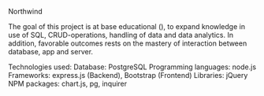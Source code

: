 Northwind

The goal of this project is at base educational (), to expand knowledge in use of SQL, CRUD-operations, handling of data and data analytics. In addition, favorable outcomes rests on the mastery of interaction between database, app and server.

Technologies used:
Database: PostgreSQL
Programming languages: node.js
Frameworks: express.js (Backend), Bootstrap (Frontend)
Libraries: jQuery
NPM packages: chart.js, pg, inquirer


